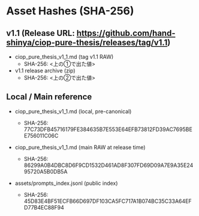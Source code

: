 # Asset Hashes (SHA-256)

## v1.1 (Release URL: https://github.com/hand-shinya/ciop-pure-thesis/releases/tag/v1.1)

- ciop_pure_thesis_v1_1.md (tag v1.1 RAW)
  - SHA-256: <上の①で出た値>
- v1.1 release archive (zip)
  - SHA-256: <上の②で出た値>

## Local / Main reference

- ciop_pure_thesis_v1_1.md (local, pre-canonical)
  - SHA-256: 77C73DFB45716179FE384635B7E553E64EFB73812FD39AC7695BEE756011C06C
- ciop_pure_thesis_v1_1.md (main RAW at release time)
  - SHA-256: 86299A0B4DBC8D6F9CD1532D461AD8F307FD69D09A7E9A35E2495720A5B0DB5A

- assets/prompts_index.jsonl (public index)
  - SHA-256: 45D83E4BF51ECFB66D697DF103CA5FC717A1B074BC35C33A64EFD77B4EC88F94
